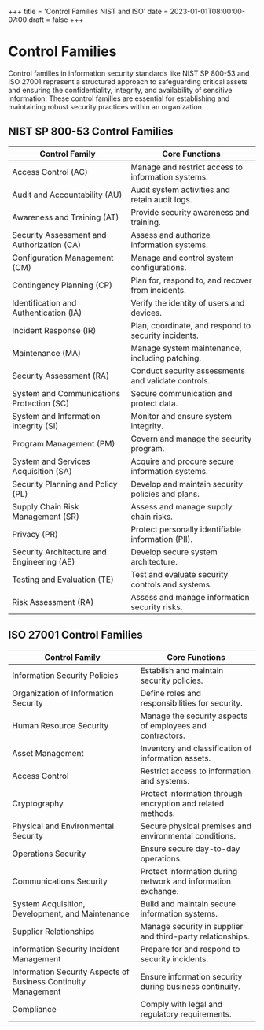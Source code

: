 +++
title = 'Control Families NIST and ISO'
date = 2023-01-01T08:00:00-07:00
draft = false
+++

# Control Families

Control families in information security standards like NIST SP 800-53 and ISO 27001 represent a structured approach to safeguarding critical assets and ensuring the confidentiality, integrity, and availability of sensitive information. These control families are essential for establishing and maintaining robust security practices within an organization.

## NIST SP 800-53 Control Families

| Control Family                 | Core Functions                                     |
| ------------------------------ | -------------------------------------------------- |
| Access Control (AC)           | Manage and restrict access to information systems. |
| Audit and Accountability (AU)  | Audit system activities and retain audit logs.     |
| Awareness and Training (AT)    | Provide security awareness and training.           |
| Security Assessment and Authorization (CA) | Assess and authorize information systems. |
| Configuration Management (CM)  | Manage and control system configurations.           |
| Contingency Planning (CP)     | Plan for, respond to, and recover from incidents.   |
| Identification and Authentication (IA) | Verify the identity of users and devices. |
| Incident Response (IR)        | Plan, coordinate, and respond to security incidents. |
| Maintenance (MA)              | Manage system maintenance, including patching.       |
| Security Assessment (RA)      | Conduct security assessments and validate controls.  |
| System and Communications Protection (SC) | Secure communication and protect data. |
| System and Information Integrity (SI) | Monitor and ensure system integrity. |
| Program Management (PM)       | Govern and manage the security program.             |
| System and Services Acquisition (SA) | Acquire and procure secure information systems. |
| Security Planning and Policy (PL) | Develop and maintain security policies and plans. |
| Supply Chain Risk Management (SR) | Assess and manage supply chain risks. |
| Privacy (PR)                  | Protect personally identifiable information (PII). |
| Security Architecture and Engineering (AE) | Develop secure system architecture. |
| Testing and Evaluation (TE)    | Test and evaluate security controls and systems.     |
| Risk Assessment (RA)          | Assess and manage information security risks.       |

## ISO 27001 Control Families

| Control Family                         | Core Functions                                               |
| -------------------------------------- | ------------------------------------------------------------ |
| Information Security Policies          | Establish and maintain security policies.                     |
| Organization of Information Security   | Define roles and responsibilities for security.               |
| Human Resource Security                | Manage the security aspects of employees and contractors.     |
| Asset Management                       | Inventory and classification of information assets.          |
| Access Control                         | Restrict access to information and systems.                   |
| Cryptography                           | Protect information through encryption and related methods.  |
| Physical and Environmental Security    | Secure physical premises and environmental conditions.       |
| Operations Security                    | Ensure secure day-to-day operations.                          |
| Communications Security                | Protect information during network and information exchange.  |
| System Acquisition, Development, and Maintenance | Build and maintain secure information systems.   |
| Supplier Relationships                 | Manage security in supplier and third-party relationships.   |
| Information Security Incident Management | Prepare for and respond to security incidents.        |
| Information Security Aspects of Business Continuity Management | Ensure information security during business continuity. |
| Compliance                             | Comply with legal and regulatory requirements.                |

